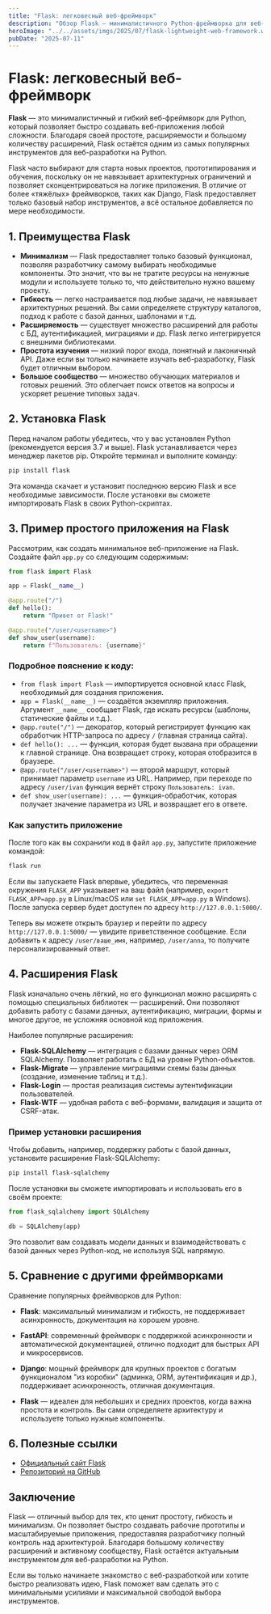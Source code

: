 ```yaml
---
title: "Flask: легковесный веб-фреймворк"
description: "Обзор Flask — минималистичного Python-фреймворка для веб-разработки. Преимущества, примеры кода, сравнение с FastAPI и Django."
heroImage: "../../assets/imgs/2025/07/flask-lightweight-web-framework.webp"
pubDate: "2025-07-11"
---
```


# Flask: легковесный веб-фреймворк

**Flask** — это минималистичный и гибкий веб-фреймворк для Python, который позволяет быстро создавать веб-приложения любой сложности. Благодаря своей простоте, расширяемости и большому количеству расширений, Flask остаётся одним из самых популярных инструментов для веб-разработки на Python.

Flask часто выбирают для старта новых проектов, прототипирования и обучения, поскольку он не навязывает архитектурных ограничений и позволяет сконцентрироваться на логике приложения. В отличие от более «тяжёлых» фреймворков, таких как Django, Flask предоставляет только базовый набор инструментов, а всё остальное добавляется по мере необходимости.

## 1. Преимущества Flask

- **Минимализм** — Flask предоставляет только базовый функционал, позволяя разработчику самому выбирать необходимые компоненты. Это значит, что вы не тратите ресурсы на ненужные модули и используете только то, что действительно нужно вашему проекту.
- **Гибкость** — легко настраивается под любые задачи, не навязывает архитектурных решений. Вы сами определяете структуру каталогов, подход к работе с базой данных, шаблонами и т.д.
- **Расширяемость** — существует множество расширений для работы с БД, аутентификацией, миграциями и др. Flask легко интегрируется с внешними библиотеками.
- **Простота изучения** — низкий порог входа, понятный и лаконичный API. Даже если вы только начинаете изучать веб-разработку, Flask будет отличным выбором.
- **Большое сообщество** — множество обучающих материалов и готовых решений. Это облегчает поиск ответов на вопросы и ускоряет решение типовых задач.

## 2. Установка Flask

Перед началом работы убедитесь, что у вас установлен Python (рекомендуется версия 3.7 и выше). Flask устанавливается через менеджер пакетов pip. Откройте терминал и выполните команду:

```bash
pip install flask
```

Эта команда скачает и установит последнюю версию Flask и все необходимые зависимости. После установки вы сможете импортировать Flask в своих Python-скриптах.

## 3. Пример простого приложения на Flask

Рассмотрим, как создать минимальное веб-приложение на Flask. Создайте файл `app.py` со следующим содержимым:

```python
from flask import Flask

app = Flask(__name__)

@app.route("/")
def hello():
    return "Привет от Flask!"

@app.route("/user/<username>")
def show_user(username):
    return f"Пользователь: {username}"
```

### Подробное пояснение к коду:
- `from flask import Flask` — импортируется основной класс Flask, необходимый для создания приложения.
- `app = Flask(__name__)` — создаётся экземпляр приложения. Аргумент `__name__` сообщает Flask, где искать ресурсы (шаблоны, статические файлы и т.д.).
- `@app.route("/")` — декоратор, который регистрирует функцию как обработчик HTTP-запроса по адресу `/` (главная страница сайта).
- `def hello(): ...` — функция, которая будет вызвана при обращении к главной странице. Она возвращает строку, которая отобразится в браузере.
- `@app.route("/user/<username>")` — второй маршрут, который принимает параметр `username` из URL. Например, при переходе по адресу `/user/ivan` функция вернёт строку `Пользователь: ivan`.
- `def show_user(username): ...` — функция-обработчик, которая получает значение параметра из URL и возвращает его в ответе.

### Как запустить приложение

После того как вы сохранили код в файл `app.py`, запустите приложение командой:

```bash
flask run
```

Если вы запускаете Flask впервые, убедитесь, что переменная окружения `FLASK_APP` указывает на ваш файл (например, `export FLASK_APP=app.py` в Linux/macOS или `set FLASK_APP=app.py` в Windows). После запуска сервер будет доступен по адресу `http://127.0.0.1:5000/`.

Теперь вы можете открыть браузер и перейти по адресу `http://127.0.0.1:5000/` — увидите приветственное сообщение. Если добавить к адресу `/user/ваше_имя`, например, `/user/anna`, то получите персонализированный ответ.

## 4. Расширения Flask

Flask изначально очень лёгкий, но его функционал можно расширять с помощью специальных библиотек — расширений. Они позволяют добавить работу с базами данных, аутентификацию, миграции, формы и многое другое, не усложняя основной код приложения.

Наиболее популярные расширения:
- **Flask-SQLAlchemy** — интеграция с базами данных через ORM SQLAlchemy. Позволяет работать с БД на уровне Python-объектов.
- **Flask-Migrate** — управление миграциями схемы базы данных (создание, изменение таблиц и т.д.).
- **Flask-Login** — простая реализация системы аутентификации пользователей.
- **Flask-WTF** — удобная работа с веб-формами, валидация и защита от CSRF-атак.

### Пример установки расширения

Чтобы добавить, например, поддержку работы с базой данных, установите расширение Flask-SQLAlchemy:

```bash
pip install flask-sqlalchemy
```

После установки вы сможете импортировать и использовать его в своём проекте:

```python
from flask_sqlalchemy import SQLAlchemy

db = SQLAlchemy(app)
```

Это позволит вам создавать модели данных и взаимодействовать с базой данных через Python-код, не используя SQL напрямую.

## 5. Сравнение с другими фреймворками

Сравнение популярных фреймворков для Python:

- **Flask**: максимальный минимализм и гибкость, не поддерживает асинхронность, документация на хорошем уровне.
- **FastAPI**: современный фреймворк с поддержкой асинхронности и автоматической документацией, отлично подходит для быстрых API и микросервисов.
- **Django**: мощный фреймворк для крупных проектов с богатым функционалом "из коробки" (админка, ORM, аутентификация и др.), поддерживает асинхронность, отличная документация.

- **Flask** — идеален для небольших и средних проектов, когда важна простота и контроль. Вы сами определяете архитектуру и используете только нужные компоненты.

## 6. Полезные ссылки

- [Официальный сайт Flask](https://flask.palletsprojects.com/)
- [Репозиторий на GitHub](https://github.com/pallets/flask)

## Заключение

Flask — отличный выбор для тех, кто ценит простоту, гибкость и минимализм. Он позволяет быстро создавать рабочие прототипы и масштабируемые приложения, предоставляя разработчику полный контроль над архитектурой. Благодаря большому количеству расширений и активному сообществу, Flask остаётся актуальным инструментом для веб-разработки на Python.

Если вы только начинаете знакомство с веб-разработкой или хотите быстро реализовать идею, Flask поможет вам сделать это с минимальными усилиями и максимальной свободой выбора инструментов. 
